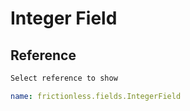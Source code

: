 # Integer Field

## Reference

```markdown tabs=Select
Select reference to show
```

```yaml reference tabs=IntegerField
name: frictionless.fields.IntegerField
```
